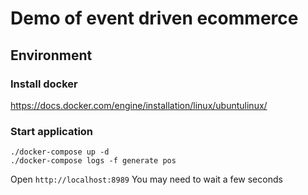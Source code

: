 # Demo of event driven ecommerce 

## Environment

### Install docker
https://docs.docker.com/engine/installation/linux/ubuntulinux/


### Start application
```shell
./docker-compose up -d 
./docker-compose logs -f generate pos
```
Open `http://localhost:8989`  You may need to wait a few seconds
